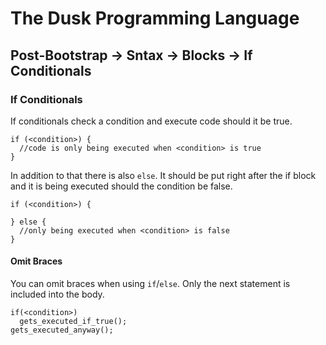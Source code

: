 # The Dusk Programming Language

## Post-Bootstrap -> Sntax -> Blocks -> If Conditionals

### If Conditionals

If conditionals check a condition and execute code should it be true.

```
if (<condition>) {
  //code is only being executed when <condition> is true
}
```

In addition to that there is also ``else``. It should be put right after the if
block and it is being executed should the condition be false.

```
if (<condition>) {

} else {
  //only being executed when <condition> is false
}
```

#### Omit Braces

You can omit braces when using ``if``/``else``. Only the next statement is
included into the body.

```
if(<condition>)
  gets_executed_if_true();
gets_executed_anyway();
```

